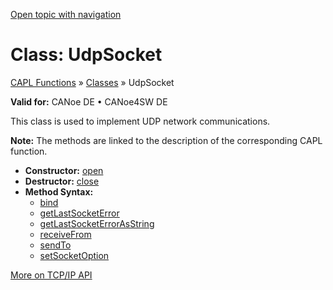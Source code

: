 [Open topic with navigation](../../../../CANoeDEFamily.htm#Topics/CAPLFunctions/ObjectOrientedProg/CAPLfunctionsOOPUDPSocket.md)

# Class: UdpSocket

[CAPL Functions](../CAPLfunctions.md) » [Classes](CAPLfunctionsOOPClassesObjects.md) » UdpSocket

**Valid for:** CANoe DE • CANoe4SW DE

This class is used to implement UDP network communications.

**Note:** The methods are linked to the description of the corresponding CAPL function.

- **Constructor:** [open](../TCPIPAPI/Functions/CAPLfunctionUDPOpen.md)
- **Destructor:** [close](../TCPIPAPI/Functions/CAPLfunctionUDPClose.md)
- **Method Syntax:**
  - [bind](../TCPIPAPI/Functions/CAPLfunctionIPBind.md)
  - [getLastSocketError](../TCPIPAPI/Functions/CAPLfunctionIPGetLastSocketError.md)
  - [getLastSocketErrorAsString](../TCPIPAPI/Functions/CAPLfunctionIPGetLastSocketErrorAsString.md)
  - [receiveFrom](../TCPIPAPI/Functions/CAPLfunctionUDPReceiveFrom.md)
  - [sendTo](../TCPIPAPI/Functions/CAPLfunctionUDPSendTo.md)
  - [setSocketOption](../TCPIPAPI/Functions/CAPLfunctionIPSetSocketOption.md)

[More on TCP/IP API](../TCPIPAPI/CAPLfunctionsTCPIPOverview.md)
